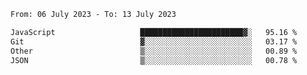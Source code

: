 <!--START_SECTION:waka-->

```txt
From: 06 July 2023 - To: 13 July 2023

JavaScript                   ███████████████████████▓░   95.16 %
Git                          ▓░░░░░░░░░░░░░░░░░░░░░░░░   03.17 %
Other                        ▒░░░░░░░░░░░░░░░░░░░░░░░░   00.89 %
JSON                         ▒░░░░░░░░░░░░░░░░░░░░░░░░   00.78 %
```

<!--END_SECTION:waka-->
